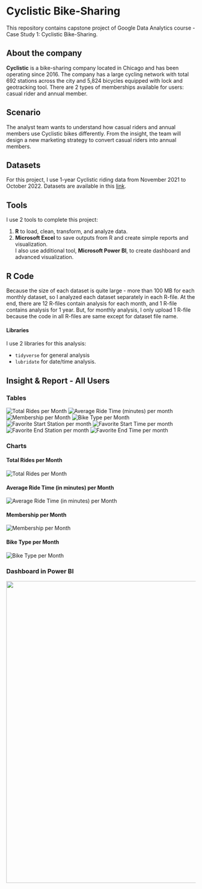 # Cyclistic Bike-Sharing
This repository contains capstone project of Google Data Analytics course - Case Study 1: Cyclistic Bike-Sharing.

## About the company
**Cyclistic** is a bike-sharing company located in Chicago and has been operating since 2016. The company has a large cycling network with total 692 stations across the city and 5,824 bicycles equipped with lock and geotracking tool. There are 2 types of memberships available for users: casual rider and annual member.

## Scenario
The analyst team wants to understand how casual riders and annual members use Cyclistic bikes differently. From the insight, the team will design a new marketing strategy to convert casual riders into annual members.

## Datasets
For this project, I use 1-year Cyclistic riding data from November 2021 to October 2022. Datasets are available in this [link](https://divvy-tripdata.s3.amazonaws.com/index.html).

## Tools
I use 2 tools to complete this project:
1. **R** to load, clean, transform, and analyze data.
2. **Microsoft Excel** to save outputs from R and create simple reports and visualization.<br />
I also use additional tool, **Microsoft Power BI**, to create dashboard and advanced visualization.

## R Code
Because the size of each dataset is quite large - more than 100 MB for each monthly dataset, so I analyzed each dataset separately in each R-file. At the end, there are 12 R-files contain analysis for each month, and 1 R-file contains analysis for 1 year. But, for monthly analysis, I only upload 1 R-file because the code in all R-files are same except for dataset file name.

#### Libraries
I use 2 libraries for this analysis:
* `tidyverse` for general analysis
* `lubridate` for date/time analysis.

## Insight & Report - All Users
### Tables
![Total Rides per Month](https://github.com/salmiah-ls/Cyclistic-Bike-Sharing/blob/main/images/table_total_rides.png)
![Average Ride Time (minutes) per month](https://github.com/salmiah-ls/Cyclistic-Bike-Sharing/blob/main/images/table_avg_ride_time.png)
<br />
![Membership per Month](https://github.com/salmiah-ls/Cyclistic-Bike-Sharing/blob/main/images/table_membership.png)
![Bike Type per Month](https://github.com/salmiah-ls/Cyclistic-Bike-Sharing/blob/main/images/table_bike_type.png)
<br />
![Favorite Start Station per month](https://github.com/salmiah-ls/Cyclistic-Bike-Sharing/blob/main/images/table_favorite_start_station.png)
![Favorite Start Time per month](https://github.com/salmiah-ls/Cyclistic-Bike-Sharing/blob/main/images/table_favorite_start_time.png)
<br />
![Favorite End Station per month](https://github.com/salmiah-ls/Cyclistic-Bike-Sharing/blob/main/images/table_favorite_end_station2.png)
![Favorite End Time per month](https://github.com/salmiah-ls/Cyclistic-Bike-Sharing/blob/main/images/table_favorite_end_time.png)

### Charts
#### Total Rides per Month
![Total Rides per Month](https://github.com/salmiah-ls/Cyclistic-Bike-Sharing/blob/main/images/chart_total_rides.png)

#### Average Ride Time (in minutes) per Month
![Average Ride Time (in minutes) per Month](https://github.com/salmiah-ls/Cyclistic-Bike-Sharing/blob/main/images/chart_avg_ride_time.png)

#### Membership per Month
![Membership per Month](https://github.com/salmiah-ls/Cyclistic-Bike-Sharing/blob/main/images/chart_membership.png)

#### Bike Type per Month
![Bike Type per Month](https://github.com/salmiah-ls/Cyclistic-Bike-Sharing/blob/main/images/chart_bike_type.png)

### Dashboard in Power BI
<img src="https://github.com/salmiah-ls/Cyclistic-Bike-Sharing/blob/main/images/dashboard2.png" width="800">

